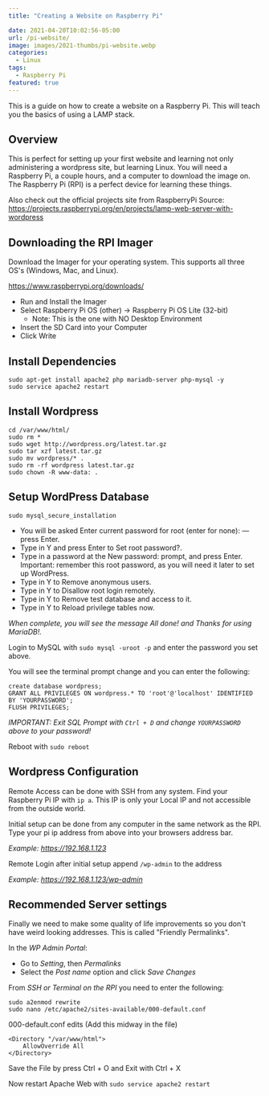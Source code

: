 ```yaml
---
title: "Creating a Website on Raspberry Pi"

date: 2021-04-20T10:02:56-05:00
url: /pi-website/
image: images/2021-thumbs/pi-website.webp
categories:
  - Linux
tags:
  - Raspberry Pi
featured: true
---
```

This is a guide on how to create a website on a Raspberry Pi. This will teach you the basics of using a LAMP stack.
<!--more-->

## Overview

This is perfect for setting up your first website and learning not only administering a wordpress site, but learning Linux. You will need a Raspberry Pi, a couple hours, and a computer to download the image on. The Raspberry Pi (RPI) is a perfect device for learning these things. 

Also check out the official projects site from RaspberryPi
Source: <https://projects.raspberrypi.org/en/projects/lamp-web-server-with-wordpress> 

## Downloading the RPI Imager

Download the Imager for your operating system. This supports all three OS's (Windows, Mac, and Linux).

<https://www.raspberrypi.org/downloads/>

- Run and Install the Imager
- Select Raspberry Pi OS (other) -> Raspberry Pi OS Lite (32-bit)
  - Note: This is the one with NO Desktop Environment
- Insert the SD Card into your Computer
- Click Write

## Install Dependencies

```
sudo apt-get install apache2 php mariadb-server php-mysql -y
sudo service apache2 restart
```

## Install Wordpress

```
cd /var/www/html/
sudo rm *
sudo wget http://wordpress.org/latest.tar.gz
sudo tar xzf latest.tar.gz
sudo mv wordpress/* .
sudo rm -rf wordpress latest.tar.gz
sudo chown -R www-data: .
```

## Setup WordPress Database

```
sudo mysql_secure_installation
```

- You will be asked Enter current password for root (enter for none): — press Enter.
- Type in Y and press Enter to Set root password?.
- Type in a password at the New password: prompt, and press Enter. Important: remember this root password, as you will need it later to set up WordPress.
- Type in Y to Remove anonymous users.
- Type in Y to Disallow root login remotely.
- Type in Y to Remove test database and access to it.
- Type in Y to Reload privilege tables now.

_When complete, you will see the message All done! and Thanks for using MariaDB!._

Login to MySQL with `sudo mysql -uroot -p` and enter the password you set above. 

You will see the terminal prompt change and you can enter the following: 

```
create database wordpress;
GRANT ALL PRIVILEGES ON wordpress.* TO 'root'@'localhost' IDENTIFIED BY 'YOURPASSWORD';
FLUSH PRIVILEGES;
```

*IMPORTANT: Exit SQL Prompt with `Ctrl + D` and change `YOURPASSWORD` above to your password!*

Reboot with `sudo reboot`

## Wordpress Configuration

Remote Access can be done with SSH from any system. Find your Raspberry Pi IP with `ip a`. This IP is only your Local IP and not accessible from the outside world. 

Initial setup can be done from any computer in the same network as the RPI. Type your pi ip address from above into your browsers address bar. 

_Example: https://192.168.1.123_

Remote Login after initial setup append `/wp-admin` to the address

_Example: https://192.168.1.123/wp-admin_

## Recommended Server settings

Finally we need to make some quality of life improvements so you don't have weird looking addresses. This is called "Friendly Permalinks". 

In the *WP Admin Portal*:

- Go to *Setting*, then *Permalinks*
- Select the *Post name* option and click *Save Changes*

From *SSH or Terminal on the RPI* you need to enter the following:

```
sudo a2enmod rewrite
sudo nano /etc/apache2/sites-available/000-default.conf
```

000-default.conf edits (Add this midway in the file)

```
<Directory "/var/www/html">
    AllowOverride All
</Directory>
```

Save the File by press Ctrl + O and Exit with Ctrl + X

Now restart Apache Web with `sudo service apache2 restart`

